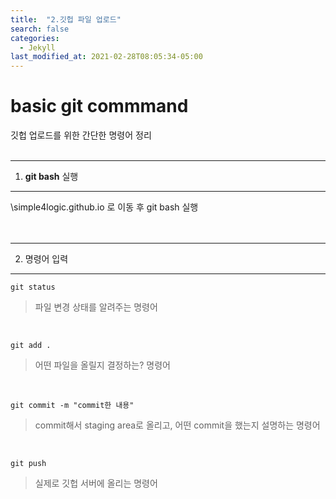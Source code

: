 ```yaml
---
title:  "2.깃헙 파일 업로드"
search: false
categories: 
  - Jekyll
last_modified_at: 2021-02-28T08:05:34-05:00
---
```

basic git commmand
==============================

깃헙 업로드를 위한 간단한 명령어 정리
<br>
<br>
***

1. **git bash** 실행
---
\simple4logic.github.io 로 이동 후 git bash 실행   
<br>
<br>
***

2. 명령어 입력
----

```
git status
```
>파일 변경 상태를 알려주는 명령어 
<br>

```
git add .
```
>어떤 파일을 올릴지 결정하는? 명령어
<br>

```
git commit -m "commit한 내용"
```
> commit해서 staging area로 올리고, 어떤 commit을 했는지 설명하는 명령어
<br>

```
git push
```
> 실제로 깃헙 서버에 올리는 명령어



